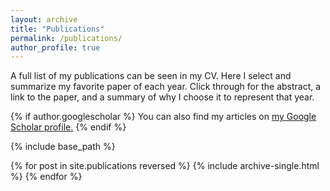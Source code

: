 ```yaml
---
layout: archive
title: "Publications"
permalink: /publications/
author_profile: true
---
```


A full list of my publications can be seen in my CV. Here I select and summarize my favorite paper of each year. Click through for the abstract, a link to the paper, and a summary of why I choose it to represent that year.

{% if author.googlescholar %}
  You can also find my articles on <u><a href="{{author.googlescholar}}">my Google Scholar profile</a>.</u>
{% endif %}

{% include base_path %}

{% for post in site.publications reversed %}
  {% include archive-single.html %}
{% endfor %}
